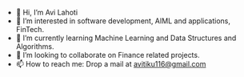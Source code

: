 - 👋 Hi, I’m Avi Lahoti
- 👀 I’m interested in software development, AIML and applications, FinTech.
- 🌱 I’m currently learning Machine Learning and Data Structures and Algorithms.
- 💞️ I’m looking to collaborate on Finance related projects.
- 📫 How to reach me: Drop a mail at avitiku116@gmail.com

<!---
IRONaviLAHOTI/IRONaviLAHOTI is a ✨ special ✨ repository because its `README.md` (this file) appears on your GitHub profile.
You can click the Preview link to take a look at your changes.
--->
